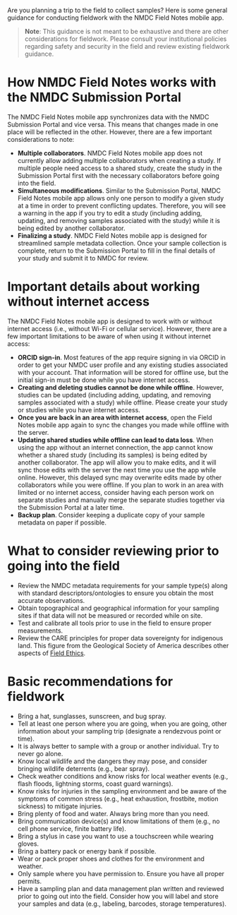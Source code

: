 Are you planning a trip to the field to collect samples? Here is some general guidance for conducting fieldwork with the NMDC Field Notes mobile app.

> **Note**: This guidance is not meant to be exhaustive and there are other considerations for fieldwork. Please consult your institutional policies regarding safety and security in the field and review existing fieldwork guidance.

# How NMDC Field Notes works with the NMDC Submission Portal

The NMDC Field Notes mobile app synchronizes data with the NMDC Submission Portal and vice versa. This means that changes made in one place will be reflected in the other. However, there are a few important considerations to note:

- **Multiple collaborators**. NMDC Field Notes mobile app does not currently allow adding multiple collaborators when creating a study. If multiple people need access to a shared study, create the study in the Submission Portal first with the necessary collaborators before going into the field.
- **Simultaneous modifications**. Similar to the Submission Portal, NMDC Field Notes mobile app allows only one person to modify a given study at a time in order to prevent conflicting updates. Therefore, you will see a warning in the app if you try to edit a study (including adding, updating, and removing samples associated with the study) while it is being edited by another collaborator.
- **Finalizing a study**. NMDC Field Notes mobile app is designed for streamlined sample metadata collection. Once your sample collection is complete, return to the Submission Portal to fill in the final details of your study and submit it to NMDC for review.

# Important details about working without internet access

The NMDC Field Notes mobile app is designed to work with or without internet access (i.e., without Wi-Fi or cellular service). However, there are a few important limitations to be aware of when using it without internet access:

- **ORCID sign-in**. Most features of the app require signing in via ORCID in order to get your NMDC user profile and any existing studies associated with your account. That information will be stored for offline use, but the initial sign-in must be done while you have internet access.
- **Creating and deleting studies cannot be done while offline**. However, studies can be updated (including adding, updating, and removing samples associated with a study) while offline. Please create your study or studies while you have internet access.
- **Once you are back in an area with internet access**, open the Field Notes mobile app again to sync the changes you made while offline with the server.
- **Updating shared studies while offline can lead to data loss**. When using the app without an internet connection, the app cannot know whether a shared study (including its samples) is being edited by another collaborator. The app will allow you to make edits, and it will sync those edits with the server the next time you use the app while online. However, this delayed sync may overwrite edits made by other collaborators while you were offline. If you plan to work in an area with limited or no internet access, consider having each person work on separate studies and manually merge the separate studies together via the Submission Portal at a later time.
- **Backup plan**. Consider keeping a duplicate copy of your sample metadata on paper if possible.

# What to consider reviewing prior to going into the field

- Review the NMDC metadata requirements for your sample type(s) along with standard descriptors/ontologies to ensure you obtain the most accurate observations.
- Obtain topographical and geographical information for your sampling sites if that data will not be measured or recorded while on site.
- Test and calibrate all tools prior to use in the field to ensure proper measurements.
- Review the CARE principles for proper data sovereignty for indigenous land. This figure from the Geological Society of America describes other aspects of [Field Ethics](https://www.geosociety.org/GSA/Education_Careers/GSA/edu-career/fieldethics.aspx?hkey=de4690fb-49ef-460a-8e86-21797ea969d8).

# Basic recommendations for fieldwork

- Bring a hat, sunglasses, sunscreen, and bug spray.
- Tell at least one person where you are going, when you are going, other information about your sampling trip (designate a rendezvous point or time).
- It is always better to sample with a group or another individual. Try to never go alone.
- Know local wildlife and the dangers they may pose, and consider bringing wildlife deterrents (e.g., bear spray).
- Check weather conditions and know risks for local weather events (e.g., flash floods, lightning storms, coast guard warnings).
- Know risks for injuries in the sampling environment and be aware of the symptoms of common stress (e.g., heat exhaustion, frostbite, motion sickness) to mitigate injuries.
- Bring plenty of food and water. Always bring more than you need.
- Bring communication device(s) and know limitations of them (e.g., no cell phone service, finite battery life).
- Bring a stylus in case you want to use a touchscreen while wearing gloves.
- Bring a battery pack or energy bank if possible.
- Wear or pack proper shoes and clothes for the environment and weather.
- Only sample where you have permission to. Ensure you have all proper permits.
- Have a sampling plan and data management plan written and reviewed prior to going out into the field. Consider how you will label and store your samples and data (e.g., labeling, barcodes, storage temperatures).

